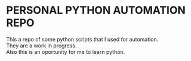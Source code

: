 # PERSONAL PYTHON AUTOMATION REPO

This a repo of some python scripts that I used for automation.  
They are a work in progress.  
Also this is an oportunity for me to learn python.
